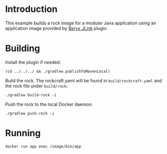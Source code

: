 # Introduction 

This example builds a rock image for a modular Java application using an application image provided by [Beryx JLink](https://badass-jlink-plugin.beryx.org/releases/latest/) plugin.

# Building 

Install the plugin if needed:

`(cd ../../../ && ./gradlew publishToMavenLocal)`

Build the rock. The rockcraft.yaml will be found in `build/rockcraft.yaml` and the rock file under `build/rock`:

`./gradlew build-rock -i`

Push the rock to the local Docker daemon:

`./gradlew push-rock -i`

# Running

`docker run app exec /image/bin/app`
